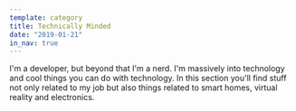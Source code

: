 ```yaml
---
template: category
title: Technically Minded
date: "2019-01-21"
in_nav: true
---
```


I'm a developer, but beyond that I'm a nerd. I'm massively into technology and cool things you can do with technology. In this section you'll find stuff not only related to my job but also things related to smart homes, virtual reality and electronics.